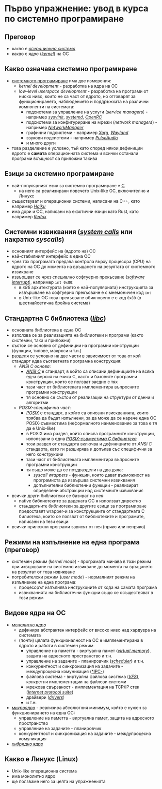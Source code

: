 # Първо упражнение: увод в курса по системно програмиране

## Преговор
* какво е [*операционна система*](https://en.wikipedia.org/wiki/Operating_system)
* какво е *ядро* ([*kernel*](https://en.wikipedia.org/wiki/Kernel_(operating_system))) на ОС

## Какво означава системно програмиране
* [системното програмиране](https://en.wikipedia.org/wiki/System_programming) има две измерения:
  * *kernel development* - разработка на ядра на OC
  * *low-level userspace development* - разработка на програми от ниско ниво, които не са част от ядрото, но отговарят за функционирането, наблюдението и поддръжката на различни компоненти на системата:
    * подсистеми за управление на услуги (*service managers*) - например [*sysvinit*](https://en.wikipedia.org/wiki/Init), [*systemd*](https://en.wikipedia.org/wiki/Systemd), [*OpenRC*](https://en.wikipedia.org/wiki/OpenRC)
    * подсистеми за конфигуриране на мрежи (*network managers*) - например [*NetworkManager*](https://en.wikipedia.org/wiki/NetworkManager)
    * графични подсистеми - например [*Xorg*](https://en.wikipedia.org/wiki/X.Org_Server), [*Wayland*](https://en.wikipedia.org/wiki/Wayland_(display_server_protocol))
    * звукови подсистеми - например [*PulseAudio*](https://en.wikipedia.org/wiki/PulseAudio)
    * и много други
* това разделение е условно, тъй като според някои дефиниции ядрото е **самата** операционната система и всички останали програми всъщност са приложни такива

## Езици за системно програмиране
* най-популярният език за системно програмиране е [C](https://en.wikipedia.org/wiki/C_(programming_language))
  * на него са реализирани повечето Unix-like ОС, включително и Линукс
* съществуват и операционни системи, написани на C++, като например [*Haiku*](https://en.wikipedia.org/wiki/Haiku_(operating_system))
* има дори и ОС, написани на екзотични езици като Rust, като например [*Redox*](https://en.wikipedia.org/wiki/Redox_(operating_system))

## Системни извиквания ([*system calls*](https://en.wikipedia.org/wiki/System_call) или накратко *syscalls*)
* основният интерфейс на (ядрото на) ОС
* най-стабилният интерфейс в една ОС
* чрез тях програмата предава контрола върху процесора (CPU) на ядрото на ОС до момента на връщането на резултата от системното извикване
* извършват се чрез специално софтуерно прекъсване ([*software interrupt*](https://en.wikipedia.org/wiki/Interrupt)), например `int 0x80`:
  * в *x86* архитектурата (която е най-популярната) инструкцията за извършване на софтуерно прекъсване е с мнемоничен код `int`
  * в Unix-like ОС това прекъсване обикновено е с код `0x80` (в шестнайсетична бройна система)

## Стандартна C библиотека ([*libc*](https://en.wikipedia.org/wiki/C_standard_library))
* основната библиотека в една ОС
* използва се за реализацията на библиотеки и програми (както системни, така и приложни)
* състои се основно от дефиниции на програмни конструкции (функции, типове, макроси и т.н.)
* разделя се условно на две части в зависимост от това от кой стандарт идва съответната програмна конструкция:
  * *ANSI C основа*:
    * [*ANSI C*](https://en.wikipedia.org/wiki/ANSI_C) е стандарт, в който са описани дефинициите на всяка една версия на езика C, както и базовите програмни конструкции, които се ползват заедно с тях
    * тази част от библиотеката имплементира въпросните програмни конструкции
    * тя основно се състои от реализации на структури от данни и алгоритми
  * *POSIX-специфична част*:
    * [*POSIX*](https://en.wikipedia.org/wiki/POSIX) е стандарт, в който са описани изискванията, които трябва да бъдат изпълнени, за да може да се нарече една ОС POSIX-съвместима (неформалното наименование за това е тя да е Unix-like)
    * в POSIX има раздел, който описва програмните конструкции, използвани в една [*POSIX-съвместима C библиотека*](https://en.wikipedia.org/wiki/C_POSIX_library)
    * този раздел от стандарта включва и дефинициите от *ANSI C* стандарта, като ги разширява и допълва със специфични за него конструкции
    * тази част от библиотеката имплементира въпросните програмни конструкции
    * тя също може да се поздраздели на два дяла:
      * *syscall wrappers* - функции, които дават възможност на програмиста да извършва системни извиквания
      * допълнителни библиотечни функции - реализират определени абстракции над системните извиквания
* всички други библиотеки се базират на нея
  * native библиотеките за дадената ОС я използват директно
  * стандартните библиотеки за другите езици за програмиране предоставят wrapper-и за конструкциите от стандартната C билиотека, които се ползват от библиотеките и програмите, написани на тези езици
* всички приложни програми зависят от нея (пряко или непряко)

## Режими на изпълнение на една програма (преговор)
* системен режим (*kernel mode*) - програмата минава в този режим при извършване на системно извикване до момента на връщането на резултат от това извикване
* потребителски режим (*user mode*) - нормалният режим на изпълнение на една програма:
  * процесорът изпълнява инструкциите от кода на самата програма
  * извикванията на библиотечни функции също се осъществяват в този режим

## Видове ядра на ОС
* [*монолитно ядро*](https://en.wikipedia.org/wiki/Monolithic_kernel)
  * дефинира абстрактен интерфейс от високо ниво над хардуера на системата
  * (почти) цялата функционалност на ОС е имплементирана в ядрото и работи в системен режим:
    * управление на паметта - виртуална памет ([*virtual memory*](https://en.wikipedia.org/wiki/Virtual_memory)), защита на адресното пространство и т.н.
    * управление на задачите - планировчик ([*scheduler*](https://en.wikipedia.org/wiki/Scheduling_(computing))) и т.н.
    * конкурентност и синхронизация на задачите - междупроцесна комуникация ([*IPC-](https://en.wikipedia.org/wiki/Inter-process_communication))
    * файлова система - виртуална файлова система ([*VFS*](https://en.wikipedia.org/wiki/Virtual_file_system)), конкретни имплементации на файлови системи
    * мрежова свързаност - имплементация на TCP/IP стек ([*Internet protocol suite*](https://en.wikipedia.org/wiki/Internet_protocol_suite))
    * драйвери ([*drivers*](https://en.wikipedia.org/wiki/Device_driver))
    * и т.н.
* [*микроядро*](https://en.wikipedia.org/wiki/Microkernel) - реализира абсолютния минимум, който е нужен за функционирането на една ОС:
  * управление на паметта - виртуална памет, защита на адресното пространство
  * управление на задачите - планировчик
  * конкурентност и синхронизация на задачите - междупроцесна комуникация
* [*хибридно ядро*](https://en.wikipedia.org/wiki/Hybrid_kernel)

## Какво е Линукс (Linux)
* Unix-like операционна система
* има монолитно ядро
* ще ползваме него за целта на упражненията
